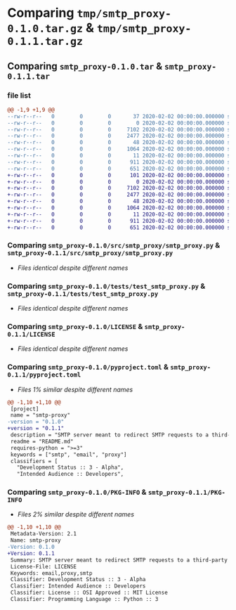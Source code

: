 # Comparing `tmp/smtp_proxy-0.1.0.tar.gz` & `tmp/smtp_proxy-0.1.1.tar.gz`

## Comparing `smtp_proxy-0.1.0.tar` & `smtp_proxy-0.1.1.tar`

### file list

```diff
@@ -1,9 +1,9 @@
--rw-r--r--   0        0        0       37 2020-02-02 00:00:00.000000 smtp_proxy-0.1.0/CHANGES.rst
--rw-r--r--   0        0        0        0 2020-02-02 00:00:00.000000 smtp_proxy-0.1.0/src/smtp_proxy/__init__.py
--rw-r--r--   0        0        0     7102 2020-02-02 00:00:00.000000 smtp_proxy-0.1.0/src/smtp_proxy/smtp_proxy.py
--rw-r--r--   0        0        0     2477 2020-02-02 00:00:00.000000 smtp_proxy-0.1.0/tests/test_smtp_proxy.py
--rw-r--r--   0        0        0       48 2020-02-02 00:00:00.000000 smtp_proxy-0.1.0/.gitignore
--rw-r--r--   0        0        0     1064 2020-02-02 00:00:00.000000 smtp_proxy-0.1.0/LICENSE
--rw-r--r--   0        0        0       11 2020-02-02 00:00:00.000000 smtp_proxy-0.1.0/README.md
--rw-r--r--   0        0        0      911 2020-02-02 00:00:00.000000 smtp_proxy-0.1.0/pyproject.toml
--rw-r--r--   0        0        0      651 2020-02-02 00:00:00.000000 smtp_proxy-0.1.0/PKG-INFO
+-rw-r--r--   0        0        0      101 2020-02-02 00:00:00.000000 smtp_proxy-0.1.1/CHANGES.rst
+-rw-r--r--   0        0        0        0 2020-02-02 00:00:00.000000 smtp_proxy-0.1.1/src/smtp_proxy/__init__.py
+-rw-r--r--   0        0        0     7102 2020-02-02 00:00:00.000000 smtp_proxy-0.1.1/src/smtp_proxy/smtp_proxy.py
+-rw-r--r--   0        0        0     2477 2020-02-02 00:00:00.000000 smtp_proxy-0.1.1/tests/test_smtp_proxy.py
+-rw-r--r--   0        0        0       48 2020-02-02 00:00:00.000000 smtp_proxy-0.1.1/.gitignore
+-rw-r--r--   0        0        0     1064 2020-02-02 00:00:00.000000 smtp_proxy-0.1.1/LICENSE
+-rw-r--r--   0        0        0       11 2020-02-02 00:00:00.000000 smtp_proxy-0.1.1/README.md
+-rw-r--r--   0        0        0      911 2020-02-02 00:00:00.000000 smtp_proxy-0.1.1/pyproject.toml
+-rw-r--r--   0        0        0      651 2020-02-02 00:00:00.000000 smtp_proxy-0.1.1/PKG-INFO
```

### Comparing `smtp_proxy-0.1.0/src/smtp_proxy/smtp_proxy.py` & `smtp_proxy-0.1.1/src/smtp_proxy/smtp_proxy.py`

 * *Files identical despite different names*

### Comparing `smtp_proxy-0.1.0/tests/test_smtp_proxy.py` & `smtp_proxy-0.1.1/tests/test_smtp_proxy.py`

 * *Files identical despite different names*

### Comparing `smtp_proxy-0.1.0/LICENSE` & `smtp_proxy-0.1.1/LICENSE`

 * *Files identical despite different names*

### Comparing `smtp_proxy-0.1.0/pyproject.toml` & `smtp_proxy-0.1.1/pyproject.toml`

 * *Files 1% similar despite different names*

```diff
@@ -1,10 +1,10 @@
 [project]
 name = "smtp-proxy"
-version = "0.1.0"
+version = "0.1.1"
 description = "SMTP server meant to redirect SMTP requests to a third-party email provider"
 readme = "README.md"
 requires-python = ">=3"
 keywords = ["smtp", "email", "proxy"]
 classifiers = [
   "Development Status :: 3 - Alpha",
   "Intended Audience :: Developers",
```

### Comparing `smtp_proxy-0.1.0/PKG-INFO` & `smtp_proxy-0.1.1/PKG-INFO`

 * *Files 2% similar despite different names*

```diff
@@ -1,10 +1,10 @@
 Metadata-Version: 2.1
 Name: smtp-proxy
-Version: 0.1.0
+Version: 0.1.1
 Summary: SMTP server meant to redirect SMTP requests to a third-party email provider
 License-File: LICENSE
 Keywords: email,proxy,smtp
 Classifier: Development Status :: 3 - Alpha
 Classifier: Intended Audience :: Developers
 Classifier: License :: OSI Approved :: MIT License
 Classifier: Programming Language :: Python :: 3
```

